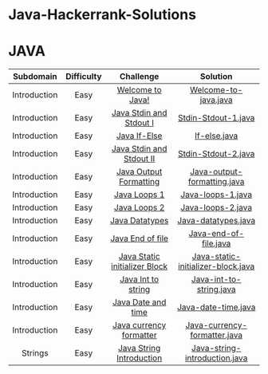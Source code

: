 # Java-Hackerrank-Solutions

# JAVA

| Subdomain | Difficulty | Challenge | Solution |
|:---------:|:----------:|:---------:|:--------:|
| Introduction | Easy |  [Welcome to Java!](https://www.hackerrank.com/challenges/welcome-to-java/problem) | [Welcome-to-java.java](https://github.com/HastiSutaria/Java-Hackerrank-Solutions/blob/main/Welcometojava.java) |
| Introduction | Easy |  [Java Stdin and Stdout I](https://www.hackerrank.com/challenges/java-stdin-and-stdout-1/problem) | [Stdin-Stdout-1.java](https://github.com/HastiSutaria/Java-Hackerrank-Solutions/blob/main/StdinStdout1.java) |
| Introduction | Easy |  [Java If-Else](https://www.hackerrank.com/challenges/java-if-else/problem) | [If-else.java](https://github.com/HastiSutaria/Java-Hackerrank-Solutions/blob/main/Ifelse.java) |
| Introduction | Easy |  [Java Stdin and Stdout II](https://www.hackerrank.com/challenges/java-stdin-stdout/problem) | [Stdin-Stdout-2.java](https://github.com/HastiSutaria/Java-Hackerrank-Solutions/blob/main/StdinStdout2.java) |
| Introduction | Easy |  [Java Output Formatting ](https://www.hackerrank.com/challenges/java-output-formatting/problem) | [Java-output-formatting.java](https://github.com/HastiSutaria/Java-Hackerrank-Solutions/blob/main/JavaoutputFormatting.java) |
| Introduction | Easy |  [Java Loops 1 ](https://www.hackerrank.com/challenges/java-loops-i/problem) | [Java-loops-1.java](https://github.com/HastiSutaria/Java-Hackerrank-Solutions/blob/main/Javaloops1.java) |
| Introduction | Easy |  [Java Loops 2 ](https://https://www.hackerrank.com/challenges/java-loops/problem) | [Java-loops-2.java](https://github.com/HastiSutaria/Java-Hackerrank-Solutions/blob/main/Javaloops2.java) |
| Introduction | Easy |  [Java Datatypes ](https://www.hackerrank.com/challenges/java-datatypes/problem) | [Java-datatypes.java](https://github.com/HastiSutaria/Java-Hackerrank-Solutions/blob/main/Javadatatypes.java) |
| Introduction | Easy |  [Java End of file ](https://www.hackerrank.com/challenges/java-end-of-file/problem) | [Java-end-of-file.java](https://github.com/HastiSutaria/Java-Hackerrank-Solutions/blob/main/Javaendoffile.java) |
| Introduction | Easy | [Java Static initializer Block](https://www.hackerrank.com/challenges/java-static-initializer-block/problem) | [Java-static-initializer-block.java](https://github.com/HastiSutaria/Java-Hackerrank-Solutions/blob/main/StaticIni.java) |
| Introduction | Easy | [Java Int to string](https://www.hackerrank.com/challenges/java-int-to-string/problem) | [Java-int-to-string.java](https://github.com/HastiSutaria/Java-Hackerrank-Solutions/blob/main/Int2Str.java) |
| Introduction | Easy | [Java Date and time](https://www.hackerrank.com/challenges/java-date-and-time/problem) | [Java-date-time.java](https://github.com/HastiSutaria/Java-Hackerrank-Solutions/blob/main/Datetime.java) |
| Introduction | Easy | [Java currency formatter](https://www.hackerrank.com/challenges/java-currency-formatter/problem) | [Java-currency-formatter.java](https://github.com/HastiSutaria/Java-Hackerrank-Solutions/blob/main/Currencyformatter.java) |
| Strings | Easy | [Java String Introduction](https://www.hackerrank.com/challenges/java-strings-introduction/problem) | [Java-string-introduction.java](https://github.com/HastiSutaria/Java-Hackerrank-Solutions/blob/main/Stringsintro.java) |
